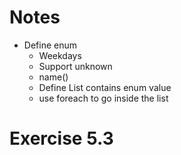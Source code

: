 # Notes

- Define enum
  - Weekdays
  - Support unknown
  - name()
  - Define List contains enum value
  - use foreach to go inside the list

# Exercise 5.3
